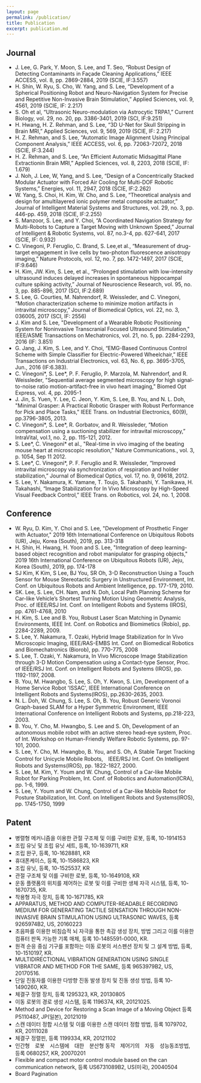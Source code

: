 ```yaml
---
layout: page
permalink: /publication/
title: Publication
excerpt: publication.md
---
```


## Journal
- J. Lee, G. Park, Y. Moon, S. Lee, and T. Seo, “Robust Design of Detecting Contaminants in Façade Cleaning Applications,” IEEE ACCESS, vol. 8, pp. 2869-2884, 2019 (SCIE, IF:3.557)
- H. Shin, W. Ryu, S. Cho, W. Yang, and S. Lee, “Development of a Spherical Positioning Robot and Neuro-Navigation System for Precise and Repetitive Non-Invasive Brain Stimulation,” Applied Sciences, vol. 9, 4561, 2019 (SCIE, IF: 2.217)
- S. Oh et al, “Ultrasonic Neuro-modulation via Astrocytic TRPA1,” Current Biology, vol. 29, no. 20, pp. 3386-3401, 2019 (SCI, IF:9.251)
- H. Hwang, H. Z. Rehman, and S. Lee, “3D U-Net for Skull Stripping in Brain MRI,” Applied Sciences, vol. 9, 569, 2019 (SCIE, IF: 2.217)
- H. Z. Rehman, and S. Lee, “Automatic Image Alignment Using Principal Component Analysis,” IEEE ACCESS, vol. 6, pp. 72063-72072, 2018 (SCIE, IF:3.244)
- H. Z. Rehman, and S. Lee, “An Efficient Automatic Midsagittal Plane Extractionin Brain MRI,” Applied Sciences, vol. 8, 2203, 2018 (SCIE, IF: 1.679)
- J. Noh, J. Lee, W, Yang, and S. Lee, “Design of a Concentrically Stacked Modular Actuator with Forced Air Cooling for Multi-DOF Robotic Systems,” Energies, vol. 11, 2947, 2018 (SCIE, IF:2.262)
- W. Yang, S. Choi, H. Kim, W. Cho, and S. Lee, “Theoretical analysis and design for amultilayered ionic polymer metal composite actuator,” Journal of Intelligent Material Systems and Structures, vol. 29, no. 3, pp. 446-pp. 459, 2018 (SCIE, IF:2.255)
- S. Manzoor, S. Lee, and Y. Choi, “A Coordinated Navigation Strategy for Multi-Robots to Capture a Target Moving with Unknown Speed,” Journal of Intelligent & Robotic Systems, vol. 87, no.3-4, pp. 627-641, 2017 (SCIE, IF: 0.932)
- C. Vinegoni, P. Feruglio, C. Brand, S. Lee,et al., “Measurement of drug-target engagement in live cells by two-photon fluorescence anisotropy imaging,” Nature Protocols, vol. 12, no. 7, pp. 1472-1497, 2017 (SCIE, IF:9.646)
- H. Kim, JW. Kim, S. Lee, et al., “Prolonged stimulation with low-intensity ultrasound induces delayed increases in spontaneous hippocampal culture spiking activity,” Journal of Neuroscience Research, vol. 95, no. 3, pp. 885-896, 2017 (SCI, IF:2.689)
- S. Lee, G. Courties, M. Nahrendorf, R. Weissleder, and C. Vinegoni, “Motion characterization scheme to minimize motion artifacts in intravital microscopy,” Journal of Biomedical Optics, vol. 22, no. 3, 036005, 2017 (SCI, IF: 2556)
- J. Kim and S. Lee, "Development of a Wearable Robotic Positioning System for Noninvasive Transcranial Focused Ultrasound Stimulation," IEEE/ASME Transactions on Mechatronics, vol. 21, no. 5, pp. 2284-2293, 2016 (IF: 3.851)
- G. Jang, J. Kim, S. Lee, and Y. Choi, “EMG-Based Continuous Control Scheme with Simple Classifier for Electric-Powered Wheelchair,” IEEE Transactions on Industrial Electronics, vol. 63, No. 6, pp. 3695-3705, Jun., 2016 (IF:6.383).
- C. Vinegoni*, S. Lee*, P. F. Feruglio, P. Marzola, M. Nahrendorf, and R. Weissleder, "Sequential average segmented microscopy for high signal-to-noise ratio motion-artifact-free in vivo heart imaging," Biomed Opt Express, vol. 4, pp. 2095-1
- J. Jin, S. Yuen, Y. Lee, C. Jeon, Y. Kim, S. Lee, B. You, and N. L. Doh, "Minimal Grasper: A Practical Robotic Grasper with Robust Performance for Pick and Place Tasks," IEEE Trans. on Industrial Electronics, 60(9), pp.3796-3805, 2013.
- C. Vinegoni*, S. Lee*, R. Gorbatov, and R. Weissleder, “Motion compensation using a suctioning stabilizer for intravital microscopy,” IntraVital, vol.1, no. 2, pp. 115-121, 2012.
- S. Lee*, C. Vinegoni* et al., "Real-time in vivo imaging of the beating mouse heart at microscopic resolution," Nature Communications., vol. 3, p. 1054, Sep 11 2012.
- S. Lee*, C. Vinegoni*, P. F. Feruglio and R. Weissleder, “Improved intravital microscopy via synchronization of respiration and holder stabilization,” Journal of Biomedical Optics, vol. 17, no. 9, 09618, 2012.
- S. Lee, Y. Nakamura, K. Yamane, T. Toujo, S. Takahashi, Y. Tanikawa, H. Takahashi, “Image Stabilization for In Vivo Microscopy by High-Speed Visual Feedback Control,” IEEE Trans. on Robotics, vol. 24, no. 1, 2008. 

## Conference

- W. Ryu, D. Kim, Y. Choi and S. Lee, "Development of Prosthetic Finger with Actuator," 2019 16th International Conference on Ubiquitous Robots (UR), Jeju, Korea (South), 2019, pp. 313-318
- H. Shin, H. Hwang, H. Yoon and S. Lee, "Integration of deep learning-based object recognition and robot manipulator for grasping objects," 2019 16th International Conference on Ubiquitous Robots (UR), Jeju, Korea (South), 2019, pp. 174-178
- SJ Kim, K Kim, S Lee, BJ You, SR Oh, 3-D Reconstruction Using a Touch Sensor for Mouse Stereotactic Surgery in Unstructured Environment, Int. Conf. on Ubiquitous Robots and Ambient Intelligence, pp. 177-179, 2010.
- SK. Lee, S. Lee, CH. Nam, and N. Doh, Local Path Planning Scheme for Car-like Vehicle’s Shortest Turning Motion Using Geometric Analysis, Proc. of IEEE/RSJ Int. Conf. on Intelligent Robots and Systems (IROS), pp. 4761-4768, 2010
- H. Kim, S. Lee and B. You, Robust Laser Scan Matching in Dynamic Environments, IEEE Int. Conf. on Robotics and Biomimetics (Robio), pp. 2284-2289, 2009.
- S. Lee, Y. Nakamura, T. Ozaki, Hybrid Image Stabilization for In Vivo Microscopic Imaging, IEEE/RAS-EMBS Int. Conf. on Biomedical Robotics and Biomechatronics (Biorob), pp. 770-775, 2008
- S. Lee, T. Ozaki, Y. Nakamura, In Vivo Microscope Image Stabilization through 3-D Motion Compensation using a Contact-type Sensor, Proc. of IEEE/RSJ Int. Conf. on Intelligent Robots and Systems (IROS), pp. 1192-1197, 2008.
- B. You, M. Hwangbo, S. Lee, S. Oh, Y. Kwon, S. Lim, Development of a Home Service Robot 'ISSAC', IEEE International Conference on Intelligent Robots and Systems(IROS), pp.2630-2635, 2003.
- N. L. Doh, W. Chung, S. Lee, S. Oh, B. You, Robust Generic Voronoi Graph-based SLAM for a Hyper Symmetric Environment, IEEE International Conference on Intelligent Robots and Systems, pp.218-223, 2003.
- B. You, Y. Cho, M. Hwangbo, S. Lee and S. Oh, Development of an autonomous mobile robot with an active stereo head-eye system, Proc. of Int. Workshop on Human-Friendly Welfare Robotic Systems, pp. 97-101, 2000.
- S. Lee, Y. Cho, M. Hwangbo, B. You, and S. Oh, A Stable Target Tracking Control for Unicycle Mobile Robots,　IEEE/RSJ Int. Conf. On Intelligent Robots and Systems(IROS), pp. 1822-1827, 2000.
- S. Lee, M. Kim, Y. Youm and W. Chung, Control of a Car-like Mobile Robot for Parking Problem, Int. Conf. of Robotics and Automation(ICRA), pp. 1-6, 1999.
- S. Lee, Y. Youm and W. Chung, Control of a Car-like Mobile Robot for Posture Stabilization, Int. Conf. on Intelligent Robots and Systems(IROS), pp. 1745-1750, 1999 


## Patent

- 병렬형 메커니즘을 이용한 관절 구조체 및 이를 구비한 로봇, 등록, 10-1914153
- 조립 유닛 및 조립 유닛 세트, 등록, 10-1639711, KR
- 조립 완구, 등록, 10-1628881, KR
- 휴대폰케이스, 등록, 10-1586823, KR
- 조립 유닛, 등록, 10-1525537, KR
- 관절 구조체 및 이를 구비한 로봇, 등록, 10-1649108, KR
- 운동 플랫폼의 위치를 제어하는 로봇 및 이를 구비한 생체 자극 시스템, 등록, 10-1670735, KR.
- 착용형 자극 장치, 등록 10-1671785, KR
- APPARATUS, METHOD AND COMPUTER-READABLE RECORDING MEDIUM FOR GENERATING TACTILE SENSATION THROUGH NON-INVASIVE BRAIN STIMULATION USING ULTRASONIC WAVES, 등록 9265974B2, US, 20160223
- 초음파를 이용한 비침습적 뇌 자극을 통한 촉감 생성 장치, 방법 그리고 이를 이용한 컴퓨터 판독 가능한 기록 매체, 등록 10-1485591-0000, KR.
- 원격 순응 중심 기구를 포함하는 이동 로봇의 서스펜션 장치 및 그 설계 방법, 등록, 10-1510197, KR.
- MULTIDIRECTIONAL VIBRATION GENERATION USING SINGLE VIBRATOR AND METHOD FOR THE SAME, 등록 9653979B2, US, 20170516.
- 단일 진동자를 이용한 다방향 진동 발생 장치 및 진동 생성 방법, 등록 10-1490260, KR.
- 체결구 정렬 장치, 등록 1295323, KR, 20130805
- 이동 로봇의 경로 생성 시스템, 등록 1196374, KR, 20121025.
- Method and Device for Restoring a Scan Image of a Moving Object 등록 P5110487, JP(일본), 20121019
- 스캔 데이터 정합 시스템 및 이를 이용한 스캔 데이터 정합 방법, 등록 1079702, KR, 20111028
- 체결구 정렬핀, 등록 1199334, KR, 20121102
- 인간형　로봇　시스템에　대한　분산형 동작　제어기의　자동　성능동조방법, 등록 0680257, KR, 20070201
- Flexible and compact motor control module based on the can communication network, 등록 US6731089B2, US(미국), 20040504
- Board Pagination
